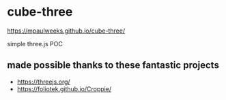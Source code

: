# cube-three

https://mpaulweeks.github.io/cube-three/

simple three.js POC

## made possible thanks to these fantastic projects

- https://threejs.org/
- https://foliotek.github.io/Croppie/
